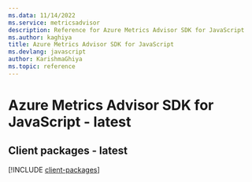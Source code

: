 ```yaml
---
ms.data: 11/14/2022
ms.service: metricsadvisor
description: Reference for Azure Metrics Advisor SDK for JavaScript
ms.author: kaghiya
title: Azure Metrics Advisor SDK for JavaScript
ms.devlang: javascript
author: KarishmaGhiya
ms.topic: reference
---
```

# Azure Metrics Advisor SDK for JavaScript - latest

## Client packages - latest
[!INCLUDE [client-packages](metrics-advisor-client-index.md)]